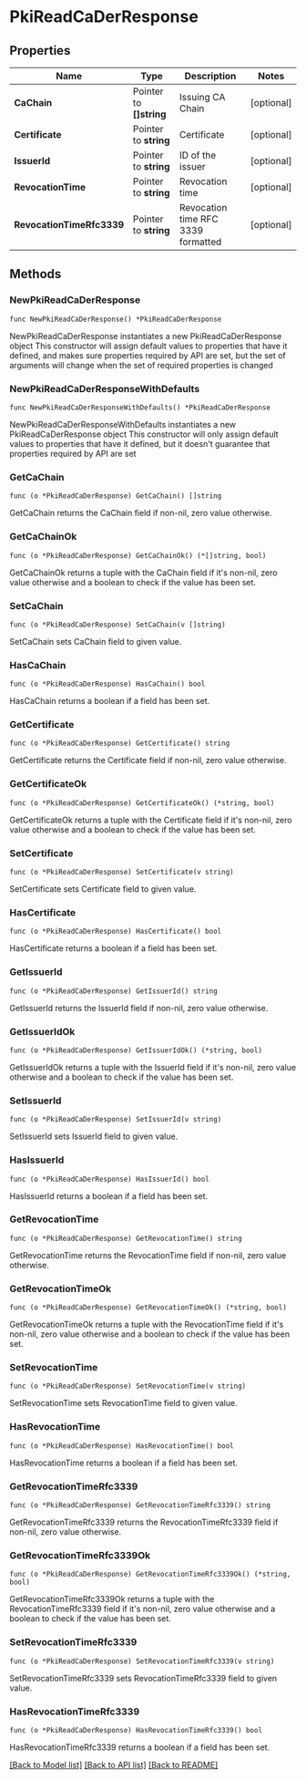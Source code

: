 # PkiReadCaDerResponse


## Properties

Name | Type | Description | Notes
------------ | ------------- | ------------- | -------------
**CaChain** | Pointer to **[]string** | Issuing CA Chain | [optional] 
**Certificate** | Pointer to **string** | Certificate | [optional] 
**IssuerId** | Pointer to **string** | ID of the issuer | [optional] 
**RevocationTime** | Pointer to **string** | Revocation time | [optional] 
**RevocationTimeRfc3339** | Pointer to **string** | Revocation time RFC 3339 formatted | [optional] 



## Methods


### NewPkiReadCaDerResponse

`func NewPkiReadCaDerResponse() *PkiReadCaDerResponse`

NewPkiReadCaDerResponse instantiates a new PkiReadCaDerResponse object
This constructor will assign default values to properties that have it defined,
and makes sure properties required by API are set, but the set of arguments
will change when the set of required properties is changed

### NewPkiReadCaDerResponseWithDefaults

`func NewPkiReadCaDerResponseWithDefaults() *PkiReadCaDerResponse`

NewPkiReadCaDerResponseWithDefaults instantiates a new PkiReadCaDerResponse object
This constructor will only assign default values to properties that have it defined,
but it doesn't guarantee that properties required by API are set


### GetCaChain

`func (o *PkiReadCaDerResponse) GetCaChain() []string`

GetCaChain returns the CaChain field if non-nil, zero value otherwise.

### GetCaChainOk

`func (o *PkiReadCaDerResponse) GetCaChainOk() (*[]string, bool)`

GetCaChainOk returns a tuple with the CaChain field if it's non-nil, zero value otherwise
and a boolean to check if the value has been set.

### SetCaChain

`func (o *PkiReadCaDerResponse) SetCaChain(v []string)`

SetCaChain sets CaChain field to given value.


### HasCaChain

`func (o *PkiReadCaDerResponse) HasCaChain() bool`

HasCaChain returns a boolean if a field has been set.




### GetCertificate

`func (o *PkiReadCaDerResponse) GetCertificate() string`

GetCertificate returns the Certificate field if non-nil, zero value otherwise.

### GetCertificateOk

`func (o *PkiReadCaDerResponse) GetCertificateOk() (*string, bool)`

GetCertificateOk returns a tuple with the Certificate field if it's non-nil, zero value otherwise
and a boolean to check if the value has been set.

### SetCertificate

`func (o *PkiReadCaDerResponse) SetCertificate(v string)`

SetCertificate sets Certificate field to given value.


### HasCertificate

`func (o *PkiReadCaDerResponse) HasCertificate() bool`

HasCertificate returns a boolean if a field has been set.




### GetIssuerId

`func (o *PkiReadCaDerResponse) GetIssuerId() string`

GetIssuerId returns the IssuerId field if non-nil, zero value otherwise.

### GetIssuerIdOk

`func (o *PkiReadCaDerResponse) GetIssuerIdOk() (*string, bool)`

GetIssuerIdOk returns a tuple with the IssuerId field if it's non-nil, zero value otherwise
and a boolean to check if the value has been set.

### SetIssuerId

`func (o *PkiReadCaDerResponse) SetIssuerId(v string)`

SetIssuerId sets IssuerId field to given value.


### HasIssuerId

`func (o *PkiReadCaDerResponse) HasIssuerId() bool`

HasIssuerId returns a boolean if a field has been set.




### GetRevocationTime

`func (o *PkiReadCaDerResponse) GetRevocationTime() string`

GetRevocationTime returns the RevocationTime field if non-nil, zero value otherwise.

### GetRevocationTimeOk

`func (o *PkiReadCaDerResponse) GetRevocationTimeOk() (*string, bool)`

GetRevocationTimeOk returns a tuple with the RevocationTime field if it's non-nil, zero value otherwise
and a boolean to check if the value has been set.

### SetRevocationTime

`func (o *PkiReadCaDerResponse) SetRevocationTime(v string)`

SetRevocationTime sets RevocationTime field to given value.


### HasRevocationTime

`func (o *PkiReadCaDerResponse) HasRevocationTime() bool`

HasRevocationTime returns a boolean if a field has been set.




### GetRevocationTimeRfc3339

`func (o *PkiReadCaDerResponse) GetRevocationTimeRfc3339() string`

GetRevocationTimeRfc3339 returns the RevocationTimeRfc3339 field if non-nil, zero value otherwise.

### GetRevocationTimeRfc3339Ok

`func (o *PkiReadCaDerResponse) GetRevocationTimeRfc3339Ok() (*string, bool)`

GetRevocationTimeRfc3339Ok returns a tuple with the RevocationTimeRfc3339 field if it's non-nil, zero value otherwise
and a boolean to check if the value has been set.

### SetRevocationTimeRfc3339

`func (o *PkiReadCaDerResponse) SetRevocationTimeRfc3339(v string)`

SetRevocationTimeRfc3339 sets RevocationTimeRfc3339 field to given value.


### HasRevocationTimeRfc3339

`func (o *PkiReadCaDerResponse) HasRevocationTimeRfc3339() bool`

HasRevocationTimeRfc3339 returns a boolean if a field has been set.









[[Back to Model list]](../README.md#documentation-for-models) [[Back to API list]](../README.md#documentation-for-api-endpoints) [[Back to README]](../README.md)


